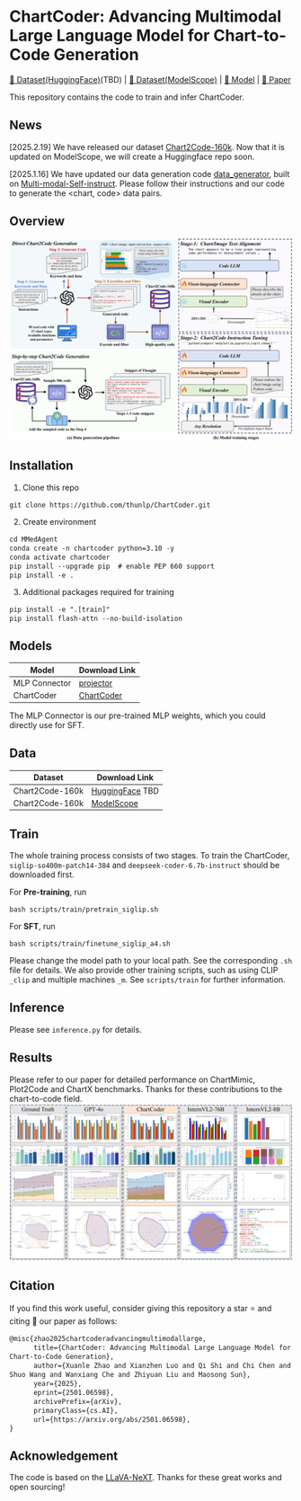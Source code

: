 # ChartCoder: Advancing Multimodal Large Language Model for Chart-to-Code Generation

<a href="https://huggingface.co/datasets/xxxllz/Chart2Code-160k" target="_blank">🤗 Dataset(HuggingFace)</a>(TBD) | <a href="https://modelscope.cn/datasets/Noct25/Chart2Code-160k" target="_blank">🤖 Dataset(ModelScope)</a> | <a href="https://huggingface.co/xxxllz/ChartCoder" target="_blank">🤗 Model</a> | <a href="https://arxiv.org/abs/2501.06598" target="_blank">📑 Paper </a>

This repository contains the code to train and infer ChartCoder. 

## News

[2025.2.19] We have released our dataset [Chart2Code-160k](https://modelscope.cn/datasets/Noct25/Chart2Code-160k). Now that it is updated on ModelScope, we will create a Huggingface repo soon.

[2025.1.16] We have updated our data generation code [data_generator](https://github.com/thunlp/ChartCoder/tree/main/data_generator), built on [Multi-modal-Self-instruct](https://github.com/zwq2018/Multi-modal-Self-instruct). Please follow their instructions and our code to generate the <chart, code> data pairs.

## Overview

![main](fig/main.png)

## Installation
1. Clone this repo
```
git clone https://github.com/thunlp/ChartCoder.git
```
2.  Create environment
```
cd MMedAgent
conda create -n chartcoder python=3.10 -y
conda activate chartcoder
pip install --upgrade pip  # enable PEP 660 support
pip install -e .
```
3. Additional packages required for training
```
pip install -e ".[train]"
pip install flash-attn --no-build-isolation
```

## Models
|  Model   | Download Link  |
|  ----  | ----  |
| MLP Connector |  [projector](https://drive.google.com/file/d/1S_LwG65TIz_miW39rFPhuEAb5ClgopYi/view?usp=drive_link)  |
| ChartCoder  |  [ChartCoder](https://huggingface.co/xxxllz/ChartCoder)  |

The MLP Connector is our pre-trained MLP weights, which you could directly use for SFT.

## Data
|  Dataset  | Download Link  |
|  ----  | ----  |
|Chart2Code-160k  | [HuggingFace](https://huggingface.co/datasets/xxxllz/Chart2Code-160k) TBD |
|Chart2Code-160k  | [ModelScope](https://modelscope.cn/datasets/Noct25/Chart2Code-160k)|

## Train
The whole training process consists of two stages. To train the ChartCoder, ```siglip-so400m-patch14-384``` and ```deepseek-coder-6.7b-instruct``` should be downloaded first.

For **Pre-training**, run
```
bash scripts/train/pretrain_siglip.sh
```
For **SFT**, run 
```
bash scripts/train/finetune_siglip_a4.sh
```
Please change the model path to your local path. See the corresponding ```.sh ``` file for details. 
We also provide other training scripts, such as using CLIP ```_clip``` and multiple machines ```_m```. See ``` scripts/train ``` for further information.

## Inference
Please see ```inference.py``` for details.

## Results
Please refer to our paper for detailed performance on ChartMimic, Plot2Code and ChartX benchmarks. Thanks for these contributions to the chart-to-code field.
![results](fig/results.png)

## Citation
If you find this work useful, consider giving this repository a star ⭐️ and citing 📝 our paper as follows:
```
@misc{zhao2025chartcoderadvancingmultimodallarge,
      title={ChartCoder: Advancing Multimodal Large Language Model for Chart-to-Code Generation}, 
      author={Xuanle Zhao and Xianzhen Luo and Qi Shi and Chi Chen and Shuo Wang and Wanxiang Che and Zhiyuan Liu and Maosong Sun},
      year={2025},
      eprint={2501.06598},
      archivePrefix={arXiv},
      primaryClass={cs.AI},
      url={https://arxiv.org/abs/2501.06598}, 
}
```

## Acknowledgement
The code is based on the [LLaVA-NeXT](https://github.com/LLaVA-VL/LLaVA-NeXT). Thanks for these great works and open sourcing!
